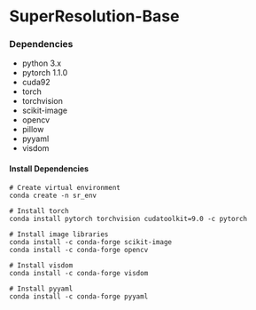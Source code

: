 ﻿# SuperResolution-Base
### Dependencies
  * python 3.x
  * pytorch 1.1.0
  * cuda92
  * torch
  * torchvision
  * scikit-image
  * opencv
  * pillow
  * pyyaml
  * visdom

#### Install Dependencies
```
# Create virtual environment
conda create -n sr_env

# Install torch
conda install pytorch torchvision cudatoolkit=9.0 -c pytorch

# Install image libraries
conda install -c conda-forge scikit-image
conda install -c conda-forge opencv

# Install visdom
conda install -c conda-forge visdom

# Install pyyaml
conda install -c conda-forge pyyaml
```
